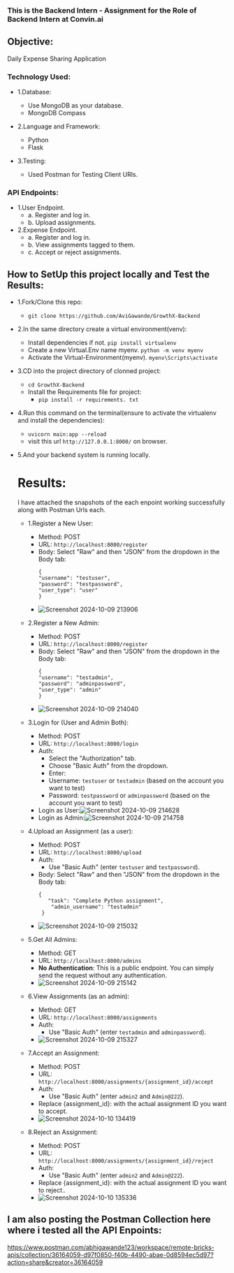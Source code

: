 ### This is the Backend Intern - Assignment for the Role of Backend Intern at Convin.ai

## Objective:
Daily Expense Sharing Application

### Technology Used:
- 1.Database:
   - Use MongoDB as your database.
   - MongoDB Compass

- 2.Language and Framework:
   - Python
   - Flask

- 3.Testing:
   - Used Postman for Testing Client URls.

### API Endpoints:
   - 1.User Endpoint.
      - a. Register and log in.
      - b. Upload assignments.
   - 2.Expense Endpoint.
      - a. Register and log in.
      - b. View assignments tagged to them.
      - c. Accept or reject assignments.
 
## How to SetUp this project locally and Test the Results:

- 1.Fork/Clone this repo:
   - `git clone https://github.com/AviGawande/GrowthX-Backend`
- 2.In the same directory create a virtual environment(venv):
   - Install dependencies if not. `pip install virtualenv`
   - Create a new Virtual.Env name myenv. `python -m venv myenv`
   - Activate the Virtual-Environment(myenv). `myenv\Scripts\activate`
- 3.CD into the project directory of clonned project:
   - `cd GrowthX-Backend`
   - Install the Requirements file for project:
      - `pip install -r requirements. txt `
- 4.Run this command on the terminal(ensure to activate the virtualenv and install the dependencies):
   - `uvicorn main:app --reload`
   - visit this url `http://127.0.0.1:8000/` on browser.
- 5.And your backend system is running locally.


  # Results:
  I have attached the snapshots of the each enpoint working successfully along with Postman Urls each.

  - 1.Register a New User:
     - Method: POST
     - URL: `http://localhost:8000/register`
     - Body: Select "Raw" and then "JSON" from the dropdown in the Body tab:
       ```
       {
       "username": "testuser",
       "password": "testpassword",
       "user_type": "user"
       }
       ```
     - ![Screenshot 2024-10-09 213906](https://github.com/user-attachments/assets/e76c5bb0-6b36-4521-b459-0c228ce042e9)
   
   - 2.Register a New Admin:
     - Method: POST
     - URL: `http://localhost:8000/register`
     - Body: Select "Raw" and then "JSON" from the dropdown in the Body tab:
       ```
       {
       "username": "testadmin",
       "password": "adminpassword",
       "user_type": "admin"
       }
       ```
     - ![Screenshot 2024-10-09 214040](https://github.com/user-attachments/assets/dab0b114-344b-4f82-aaf2-14abf1a51e45)
    
   - 3.Login for (User and Admin Both):
     - Method: POST
     - URL: `http://localhost:8000/login`
     - Auth:
         - Select the "Authorization" tab.
         - Choose "Basic Auth" from the dropdown.
         - Enter:
         - Username: `testuser` or `testadmin` (based on the account you want to test)
         - Password: `testpassword` or `adminpassword` (based on the account you want to test)
     - Login as User:![Screenshot 2024-10-09 214628](https://github.com/user-attachments/assets/d559eb64-74df-4b60-807c-f01de1b82a0b)
     - Login as Admin:![Screenshot 2024-10-09 214758](https://github.com/user-attachments/assets/7ca6779e-0557-483e-a2f2-037df10bc2ca)
 
   - 4.Upload an Assignment (as a user):
     - Method: POST
     - URL: `http://localhost:8000/upload`
     - Auth:
         - Use "Basic Auth" (enter `testuser` and `testpassword`).
     - Body: Select "Raw" and then "JSON" from the dropdown in the Body tab:
       ```
       {
          "task": "Complete Python assignment",
           "admin_username": "testadmin"
        }
       ```
     - ![Screenshot 2024-10-09 215032](https://github.com/user-attachments/assets/603c9518-dc84-4cf1-8282-e055baaf5d59)
  
   - 5.Get All Admins:
     - Method: GET
     - URL: `http://localhost:8000/admins`
     - **No Authentication**: This is a public endpoint. You can simply send the request without any authentication.
     - ![Screenshot 2024-10-09 215142](https://github.com/user-attachments/assets/83cec580-f5ad-49e5-bc0e-fc3e3f2155d2)

   - 6.View Assignments (as an admin):
     - Method: GET
     - URL: `http://localhost:8000/assignments`
     - Auth:
         - Use "Basic Auth" (enter `testadmin` and `adminpassword`).
     - ![Screenshot 2024-10-09 215327](https://github.com/user-attachments/assets/d14316b0-e7da-4372-8d03-c9d1b90b5371)
    
   - 7.Accept an Assignment:
     - Method: POST
     - URL: `http://localhost:8000/assignments/{assignment_id}/accept`
     - Auth:
         - Use "Basic Auth" (enter `admin2` and `Admin@222`).
     - Replace {assignment_id}: with the actual assignment ID you want to accept.
     - ![Screenshot 2024-10-10 134419](https://github.com/user-attachments/assets/573d52e9-b973-40d5-b328-aebed74b7e5c)

   - 8.Reject an Assignment:
     - Method: POST
     - URL: `http://localhost:8000/assignments/{assignment_id}/reject`
     - Auth:
         - Use "Basic Auth" (enter `admin2` and `Admin@222`).
     - Replace {assignment_id}: with the actual assignment ID you want to reject..
     - ![Screenshot 2024-10-10 135336](https://github.com/user-attachments/assets/7fcc6b98-15d6-4c44-8891-8ba60dc119b1)

## I am also posting the Postman Collection here where i tested all the API Enpoints:
https://www.postman.com/abhigawande123/workspace/remote-bricks-apis/collection/36164059-d97f0850-f40b-4490-abae-0d8594ec5d97?action=share&creator=36164059

